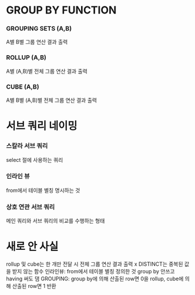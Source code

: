 # GROUP BY FUNCTION
### GROUPING SETS (A,B)
A별 B별 그룹 연산 결과 출력
### ROLLUP (A,B)
A별 (A,B)별 전체 그룹 연산 결과 출력
### CUBE (A,B)
A별 B별 (A,B)별 전체 그룹 연산 결과 출력
# 서브 쿼리 네이밍
### 스칼라 서브 쿼리
select 절에 사용하는 쿼리
### 인라인 뷰
from에서 테이블 별칭 명시하는 것
### 상호 연관 서브 쿼리
메인 쿼리와 서브 쿼리의 비교를 수행하는 형태







# 새로 안 사실
rollup 및 cube는 한 개만 전달 시 전체 그룹 연산 결과 출력 x
DISTINCT는 중복된 값을 받지 않는 함수
인라인뷰: from에서 테이블 별칭 정의한 것
group by 안쓰고 having 써도 댐
GROUPING: group by에 의해 산출된 row면 0을 rollup, cube에 의해 산출된 row면 1 반환